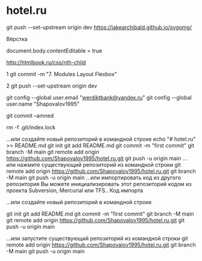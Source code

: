 # hotel.ru

git push --set-upstream origin dev
https://jakearchibald.github.io/svgomg/

Вёрстка

document.body.contentEditable = true

http://htmlbook.ru/css/nth-child




1 git commit -m "7. Modules Layout Flexbox"

2 git push --set-upstream origin dev

git config --global user.email "werdiktbank@yandex.ru"
git config --global user.name "Shapovalov1995"




git commit –amned

rm -f .git/index.lock

…или создайте новый репозиторий в командной строке
echo "# hotel.ru" >> README.md
git init
git add README.md
git commit -m "first commit"
git branch -M main
git remote add origin https://github.com/Shapovalov1995/hotel.ru.git
git push -u origin main
…или нажмите существующий репозиторий из командной строки
git remote add origin https://github.com/Shapovalov1995/hotel.ru.git
git branch -M main
git push -u origin main
…или импортировать код из другого репозитория
Вы можете инициализировать этот репозиторий кодом из проекта Subversion, Mercurial или TFS..
Код импорта


...или создайте новый репозиторий в командной строке

git init
git add README.md
git commit -m "first commit"
git branch -M main
git remote add origin https://github.com/Shapovalov1995/hotel.ru.git
git push -u origin main


...или запустите существующий репозиторий из командной строки
git remote add origin https://github.com/Shapovalov1995/hotel.ru.git
git branch -M main
git push -u origin main













